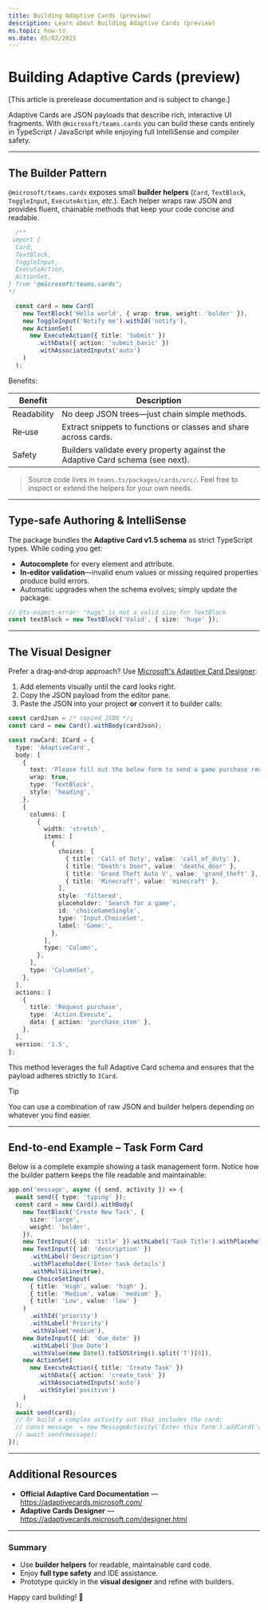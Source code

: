 ```yaml
---
title: Building Adaptive Cards (preview)
description: Learn about Building Adaptive Cards (preview)
ms.topic: how-to
ms.date: 05/02/2025
---
```


# Building Adaptive Cards (preview)

[This article is prerelease documentation and is subject to change.]

Adaptive Cards are JSON payloads that describe rich, interactive UI fragments.
With `@microsoft/teams.cards` you can build these cards entirely in TypeScript / JavaScript while enjoying full IntelliSense and compiler safety.

---

## The Builder Pattern

`@microsoft/teams.cards` exposes small **builder helpers** (`Card`, `TextBlock`, `ToggleInput`, `ExecuteAction`, _etc._).
Each helper wraps raw JSON and provides fluent, chainable methods that keep your code concise and readable.

```ts
  /**
 import {
  Card,
  TextBlock,
  ToggleInput,
  ExecuteAction,
  ActionSet,
} from "@microsoft/teams.cards";
*/

  const card = new Card(
    new TextBlock('Hello world', { wrap: true, weight: 'bolder' }),
    new ToggleInput('Notify me').withId('notify'),
    new ActionSet(
      new ExecuteAction({ title: 'Submit' })
        .withData({ action: 'submit_basic' })
        .withAssociatedInputs('auto')
    )
  );

```

Benefits:

| Benefit     | Description                                                                   |
| ----------- | ----------------------------------------------------------------------------- |
| Readability | No deep JSON trees—just chain simple methods.                                 |
| Re‑use      | Extract snippets to functions or classes and share across cards.              |
| Safety      | Builders validate every property against the Adaptive Card schema (see next). |

> Source code lives in `teams.ts/packages/cards/src/`. Feel free to inspect or extend the helpers for your own needs.

---

## Type‑safe Authoring & IntelliSense

The package bundles the **Adaptive Card v1.5 schema** as strict TypeScript types.
While coding you get:

- **Autocomplete** for every element and attribute.
- **In‑editor validation**—invalid enum values or missing required properties produce build errors.
- Automatic upgrades when the schema evolves; simply update the package.

```ts
// @ts-expect-error: "huge" is not a valid size for TextBlock
const textBlock = new TextBlock('Valid', { size: 'huge' });

```

---

## The Visual Designer

Prefer a drag‑and‑drop approach? Use [Microsoft's Adaptive Card Designer](https://adaptivecards.microsoft.com/designer.html):

1. Add elements visually until the card looks right.
2. Copy the JSON payload from the editor pane.
3. Paste the JSON into your project **or** convert it to builder calls:

```ts
const cardJson = /* copied JSON */;
const card = new Card().withBody(cardJson);
```

```ts
const rawCard: ICard = {
  type: 'AdaptiveCard',
  body: [
    {
      text: 'Please fill out the below form to send a game purchase request.',
      wrap: true,
      type: 'TextBlock',
      style: 'heading',
    },
    {
      columns: [
        {
          width: 'stretch',
          items: [
            {
              choices: [
                { title: 'Call of Duty', value: 'call_of_duty' },
                { title: "Death's Door", value: 'deaths_door' },
                { title: 'Grand Theft Auto V', value: 'grand_theft' },
                { title: 'Minecraft', value: 'minecraft' },
              ],
              style: 'filtered',
              placeholder: 'Search for a game',
              id: 'choiceGameSingle',
              type: 'Input.ChoiceSet',
              label: 'Game:',
            },
          ],
          type: 'Column',
        },
      ],
      type: 'ColumnSet',
    },
  ],
  actions: [
    {
      title: 'Request purchase',
      type: 'Action.Execute',
      data: { action: 'purchase_item' },
    },
  ],
  version: '1.5',
};

```

This method leverages the full Adaptive Card schema and ensures that the payload adheres strictly to `ICard`.

> [!TIP]
> You can use a combination of raw JSON and builder helpers depending on whatever you find easier.

---

## End‑to‑end Example – Task Form Card

Below is a complete example showing a task management form. Notice how the builder pattern keeps the file readable and maintainable:

```ts
app.on('message', async ({ send, activity }) => {
  await send({ type: 'typing' });
  const card = new Card().withBody(
    new TextBlock('Create New Task', {
      size: 'large',
      weight: 'bolder',
    }),
    new TextInput({ id: 'title' }).withLabel('Task Title').withPlaceholder('Enter task title'),
    new TextInput({ id: 'description' })
      .withLabel('Description')
      .withPlaceholder('Enter task details')
      .withMultiLine(true),
    new ChoiceSetInput(
      { title: 'High', value: 'high' },
      { title: 'Medium', value: 'medium' },
      { title: 'Low', value: 'low' }
    )
      .withId('priority')
      .withLabel('Priority')
      .withValue('medium'),
    new DateInput({ id: 'due_date' })
      .withLabel('Due Date')
      .withValue(new Date().toISOString().split('T')[0]),
    new ActionSet(
      new ExecuteAction({ title: 'Create Task' })
        .withData({ action: 'create_task' })
        .withAssociatedInputs('auto')
        .withStyle('positive')
    )
  );
  await send(card);
  // Or build a complex activity out that includes the card:
  // const message  = new MessageActivity('Enter this form').addCard('adaptive', card);
  // await send(message);
});

```

---

## Additional Resources

- **Official Adaptive Card Documentation** — <https://adaptivecards.microsoft.com/>
- **Adaptive Cards Designer** — <https://adaptivecards.microsoft.com/designer.html>

---

### Summary

- Use **builder helpers** for readable, maintainable card code.
- Enjoy **full type safety** and IDE assistance.
- Prototype quickly in the **visual designer** and refine with builders.

Happy card building! 🎉